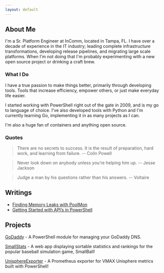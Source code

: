 ```yaml
---
layout: default
---
```


## About Me

I'm a Sr. Platform Engineer at InComm, located in Tampa, FL. I have over a decade of experience in the IT industry; leading complete infrastructure transformations, developing release pipelines, and migrating large scale platforms. When I'm not doing that I'm probably experimenting with a new open source project or drinking a craft brew.

### What I Do

I have a true passion to make things better, primarily through developing tools. Tools that increase efficiency, empower others, or just make everyday life easier.

I started working with PowerShell right out of the gate in 2009, and is my go to language of choice. I've also developed tools with Python and I'm currently learning Go, implementing it in as many projects as I can.

I'm also a huge fan of containers and anything open source.

### Quotes

> There are no secrets to success. It is the result of preparation, hard work, and learning from failure.
> -- Colin Powell

> Never look down on anybody unless you’re helping him up.
> -- Jesse Jackson

> Judge a man by his questions rather than his answers.
> -- Voltaire

## Writings

- [Finding Memory Leaks with PoolMon](https://medium.com/@clintcolding/finding-memory-leaks-with-poolmon-3da80e479040)
- [Getting Started with API’s in PowerShell](https://medium.com/@clintcolding/godaddy-api-and-powershell-80fbf00833af)

## Projects

[GoDaddy](https://github.com/clintcolding/GoDaddy) - A PowerShell module for managing your GoDaddy DNS.

[SmallStats](http://www.smallstats.net) - A web app displaying sortable statistics and rankings for the popular baseball simulation game, SmallBall!

[UnisphereExporter](https://github.com/clintcolding/UnisphereExporter) - A Prometheus exporter for VMAX Unisphere metrics built with PowerShell!